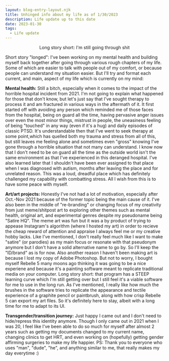 ```yaml
---
layout: blog-entry-layout.njk
title: Unhinged info about my life as of 1/30/2023
description: Life update up to this date
date: 2023-01-30
tags:
  - Life update
---
```

<center>Long story short: I'm still going through shit</center>

Short story "longed": I've been working on my mental health and building myself back together after going through various rough chapters of my life. Some of which are easier to talk with people out of my comfort, or because people can understand my situation easier. But I'll try and format each current, and main, aspect of my life which is currently on my mind:

**Mental health:** Still a bitch, especially when it comes to the impact of the horrible hospital incident from 2021. I'm not going to explain what happened for those that don't know, but let's just say that I've sought therapy to process it and am fractured in various ways in the aftermath of it. It first started off with avoiding any person which reminded me of those faces from the hospital, being on guard all the time, having pervasive anger issues over even the most minor things, mistrust in people, the uneasiness feeling of being "touched" in any way (even if it's a hug) and daily episodes of classic PTSD. It's understandable then that I've went to seek therapy at some point,which has quelled both my trauma and stress from all of this, but still leaves me feeling alone and sometimes even "gross" knowing I've gone through a horrible situation that not many can understand. I know now that I don't need to be on guard all the time as the outside world isn't the same environment as that I've experienced in this deranged hospital. I've also learned later that I shouldn't have been ever assigned to that place when I was diagnosed with autism, months after leaving the place and for unrelated reason. This was a loud, dreadful place which has definitely challenged my capability with combatting stress. All I wish from this is to have some peace with myself.
    
**Art/art projects:** Honestly I've not had a lot of motivation, especially after Oct.-Nov 2021 because of the former topic being the main cause of it. I've also been in the middle of "re-branding" or changing focus of my creativity from just meme/shitpost art to exploring other themes such as mental health, original art, and experimental genres despite my pseudoname being "Satire HQ". The meme art was fun but it was a by product of trying to appease Instagram's algorithm (where I hosted my art) in order to recieve the cheap reward of attention and appraise I always feel me or my creative hobby lacks. Like I've mentioned, I don't really feel much like I want to make "satire" (or parodies) as my main focus or resonate with that pseudonym anymore but I don't have a solid alternative name to go by. So I'll keep the "ID/brand" as is for now. Also another reason I haven't been making art is because I lost my copy of Adobe Photoshop. But not to worry, I bought myself Rebelle 5 many moons ago thinking it was going to be a nice experiene and because it's a painting software meant to replicate traditional media on your computer. Long story short: that program has a STEEP learning curve which I'm still getting over but I still feel it's a viable software for me to use in the long run. As I've mentioned, I really like how much the brushes in the software tries to replicate the appearance and tectile experience of a graphite pencil or paintbrush, along with how crisp Rebelle 5 can export my art files. So it's definitely here to stay, albeit with a long time for me to adapt to its UI.
      
**Transgender/transition journey:** Just happy I came out and I don't need to hide/repress this identity anymore. Though I only came out in 2021 when I was 20, I feel like I've been able to do so much for myself after almost 2 years such as getting my documents changed to my current name, changing clinics to get HRT, and even working on (hopefully) getting gender affirming surgeries to make my life happier. PS: Thank you to everyone who uses "man", "dude", "he", and anything similar to me, that really makes my day everytime :)